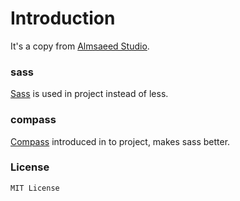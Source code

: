 Introduction
============
It's a copy from [Almsaeed Studio](https://almsaeedstudio.com).

### sass
[Sass](http://sass-lang.com/) is used in project instead of less.

### compass
[Compass](http://compass-style.org/) introduced in to project, makes sass better.

### License
    MIT License
